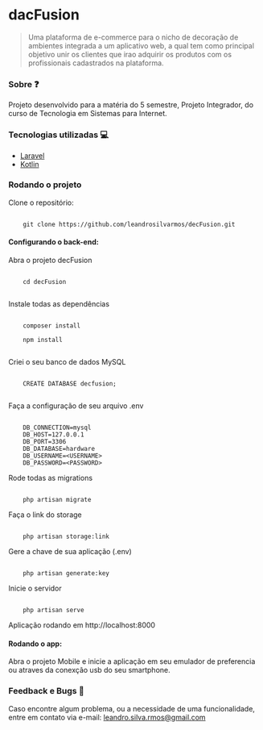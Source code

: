 # dacFusion

> Uma plataforma de e-commerce para o nicho de decoração de ambientes integrada a um aplicativo web, a qual tem como principal objetivo unir os clientes que irao adquirir os produtos com os profissionais cadastrados na plataforma.



<!-- <p align="center">
   <img src=".github/app.svg" width="100%" height="auto"/>
</p> -->

### Sobre :question:

Projeto desenvolvido para a matéria do 5 semestre, Projeto Integrador, do curso de Tecnologia em Sistemas para Internet.

### Tecnologias utilizadas :computer:

- [Laravel](https://laravel.com/)
- [Kotlin](https://kotlinlang.org/)

### Rodando o projeto

Clone o repositório:

```

    git clone https://github.com/leandrosilvarmos/decFusion.git

```

#### Configurando o back-end:

Abra o projeto decFusion

```

    cd decFusion


```

Instale todas as dependências

```

    composer install

    npm install


```

Criei o seu banco de dados MySQL

```

    CREATE DATABASE decfusion;


```

Faça a configuração de seu arquivo .env

```

    DB_CONNECTION=mysql
    DB_HOST=127.0.0.1
    DB_PORT=3306
    DB_DATABASE=hardware
    DB_USERNAME=<USERNAME>
    DB_PASSWORD=<PASSWORD>

```

Rode todas as migrations

```

    php artisan migrate

```

Faça o link do storage

```

    php artisan storage:link

```

Gere a chave de sua aplicação (.env)

```

    php artisan generate:key

```

Inicie o servidor

```

    php artisan serve

```

Aplicação rodando em http://localhost:8000

#### Rodando o app:

Abra o projeto Mobile e inicie a aplicação em seu emulador de preferencia ou atraves da conexção usb do seu smartphone.

### Feedback e Bugs :bug:

Caso encontre algum problema, ou a necessidade de uma funcionalidade, entre em contato via e-mail: leandro.silva.rmos@gmail.com